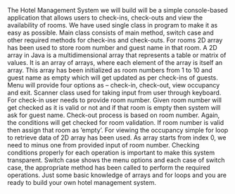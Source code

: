 The Hotel Management System we will build will be a simple console-based application that allows users to check-ins, check-outs and view the availability of rooms. We have used single class in program to make it as easy as possible. Main class consists of main method, switch case and other required methods for check-ins and check-outs. For rooms 2D array has been used to store room number and guest name in that room. A 2D array in Java is a multidimensional array that represents a table or matrix of values. It is an array of arrays, where each element of the array is itself an array. This array has been initialized as room numbers from 1 to 10 and guest name as empty which will get updated as per check-ins of guests. Menu will provide four options as – check-in, check-out, view occupancy and exit. Scanner class used for taking input from user through keyboard. For check-in user needs to provide room number. Given room number will get checked as it is valid or not and if that room is empty then system will ask for guest name. Check-out process is based on room number. Again, the conditions will get checked for room validation. If room number is valid then assign that room as ‘empty’.  For viewing the occupancy simple for loop to retrieve data of 2D array has been used. As array starts from index 0, we need to minus one from provided input of room number. Checking conditions properly for each operation is important to make this system transparent. Switch case shows the menu options and each case of switch case, the appropriate method has been called to perform the required operations. Just some basic knowledge of arrays and for loops and you are ready to build your own hotel management system.
